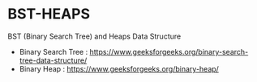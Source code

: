 # BST-HEAPS
BST (Binary Search Tree) and Heaps Data Structure
<br>
- Binary Search Tree : https://www.geeksforgeeks.org/binary-search-tree-data-structure/
- Binary Heap : https://www.geeksforgeeks.org/binary-heap/
